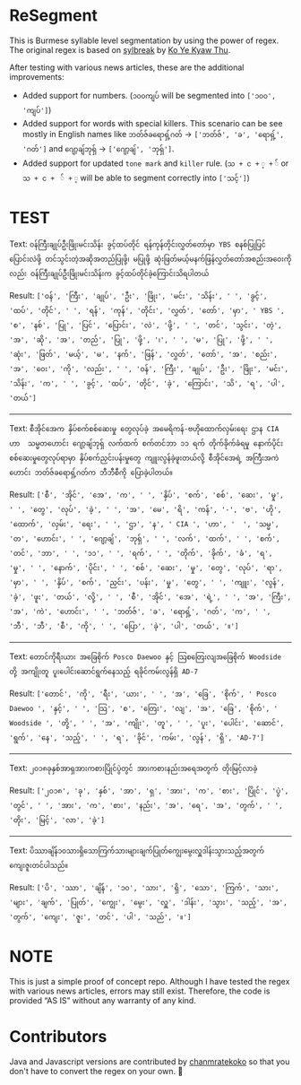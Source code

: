 # ReSegment

This is Burmese syllable level segmentation by using the power of regex.
The original regex is based on [sylbreak](https://github.com/ye-kyaw-thu/sylbreak) by [Ko Ye Kyaw Thu](https://github.com/ye-kyaw-thu/).

After testing with various news articles, these are the additional improvements:

- Added support for numbers. (`၁၀၀ကျပ်` will be segmented into `['၁၀၀', 'ကျပ်']`)
- Added support for words with special killers. This scenario can be see mostly in English names like `ဘတ်ဇ်ခရောရှ့်ဂတ်` -> `['ဘတ်ဇ်', 'ခ', 'ရောရှ့်', 'ဂတ်']` and `ဂျော့ချ်ဘုရှ်` -> `['ဂျော့ချ်', 'ဘုရှ်']`.
- Added support for updated `tone mark` and `killer` rule. (`သ + င + ့ + ်` or `သ + င +  ် + ့` will be able to segment correctly into `['သင့်']`)

# TEST
Text: `ဝန်ကြီးချုပ်ဦးဖြိုးမင်းသိန်း ခွင့်ထပ်တိုင် ရန်ကုန်တိုင်းလွှတ်တော်မှာ YBS စနစ်ပြုပြင်ပြောင်းလဲဖို့ တင်သွင်းတဲ့အဆိုအတည်ပြုဖို့၊ မပြုဖို့ ဆုံးဖြတ်မယ့်မနက်ဖြန်လွှတ်တော်အစည်းအဝေးကိုလည်း ဝန်ကြီးချုပ်ဦးဖြိုးမင်းသိန်းက ခွင့်ထပ်တိုင်ခဲ့ကြောင်းသိရပါတယ်`

Result: `['ဝန်', 'ကြီး', 'ချုပ်', 'ဦး', 'ဖြိုး', 'မင်း', 'သိန်း', ' ', 'ခွင့်', 'ထပ်', 'တိုင်', ' ', 'ရန်', 'ကုန်', 'တိုင်း', 'လွှတ်', 'တော်', 'မှာ', ' YBS ', 'စ', 'နစ်', 'ပြု', 'ပြင်', 'ပြောင်း', 'လဲ', 'ဖို့', ' ', 'တင်', 'သွင်း', 'တဲ့', 'အ', 'ဆို', 'အ', 'တည်', 'ပြု', 'ဖို့', '၊', ' ', 'မ', 'ပြု', 'ဖို့', ' ', 'ဆုံး', 'ဖြတ်', 'မယ့်', 'မ', 'နက်', 'ဖြန်', 'လွှတ်', 'တော်', 'အ', 'စည်း', 'အ', 'ဝေး', 'ကို', 'လည်း', ' ', 'ဝန်', 'ကြီး', 'ချုပ်', 'ဦး', 'ဖြိုး', 'မင်း', 'သိန်း', 'က', ' ', 'ခွင့်', 'ထပ်', 'တိုင်', 'ခဲ့', 'ကြောင်း', 'သိ', 'ရ', 'ပါ', 'တယ်']`

--------------------
Text: `စီအိုင်အေက နှိပ်စက်စစ်ဆေးမှု တွေလုပ်ခဲ့ အမေရိကန်-ဗဟိုထောက်လှမ်းရေး ဌာန CIA ဟာ  သမ္မတဟောင်း ဂျော့ချ်ဘုရှ် လက်ထက် စက်တင်ဘာ ၁၁ ရက် တိုက်ခိုက်ခံရမှု နောက်ပိုင်း စစ်ဆေးမှုတွေလုပ်ရာမှာ နှိပ်စက်ညှင်းပန်းမှုတွေ ကျူးလွန်ခဲ့ဖူးတယ်လို့ စီအိုင်အေရဲ့ အကြီးအကဲဟောင်း ဘတ်ဇ်ခရောရှ့်ဂတ်က ဘီဘီစီကို ပြောခဲ့ပါတယ်။`

Result: `['စီ', 'အိုင်', 'အေ', 'က', ' ', 'နှိပ်', 'စက်', 'စစ်', 'ဆေး', 'မှု', ' ', 'တွေ', 'လုပ်', 'ခဲ့', ' ', 'အ', 'မေ', 'ရိ', 'ကန်', '-', 'ဗ', 'ဟို', 'ထောက်', 'လှမ်း', 'ရေး', ' ', 'ဌာ', 'န', ' CIA ', 'ဟာ', '  ', 'သမ္မ', 'တ', 'ဟောင်း', ' ', 'ဂျော့ချ်', 'ဘုရှ်', ' ', 'လက်', 'ထက်', ' ', 'စက်', 'တင်', 'ဘာ', ' ', '၁၁', ' ', 'ရက်', ' ', 'တိုက်', 'ခိုက်', 'ခံ', 'ရ', 'မှု', ' ', 'နောက်', 'ပိုင်း', ' ', 'စစ်', 'ဆေး', 'မှု', 'တွေ', 'လုပ်', 'ရာ', 'မှာ', ' ', 'နှိပ်', 'စက်', 'ညှင်း', 'ပန်း', 'မှု', 'တွေ', ' ', 'ကျူး', 'လွန်', 'ခဲ့', 'ဖူး', 'တယ်', 'လို့', ' ', 'စီ', 'အိုင်', 'အေ', 'ရဲ့', ' ', 'အ', 'ကြီး', 'အ', 'ကဲ', 'ဟောင်း', ' ', 'ဘတ်ဇ်', 'ခ', 'ရောရှ့်', 'ဂတ်', 'က', ' ', 'ဘီ', 'ဘီ', 'စီ', 'ကို', ' ', 'ပြော', 'ခဲ့', 'ပါ', 'တယ်', '။']`

--------------------
Text: `တောင်ကိုရီးယား အခြေစိုက် Posco Daewoo နှင့် သြစတြေးလျအခြေစိုက် Woodside တို့ အကျိုးတူ ပူးပေါင်းဆောင်ရွက်နေသည့် ရခိုင်ကမ်းလွန်ရှိ AD-7`

Result: `['တောင်', 'ကို', 'ရီး', 'ယား', ' ', 'အ', 'ခြေ', 'စိုက်', ' Posco Daewoo ', 'နှင့်', ' ', 'သြ', 'စ', 'တြေး', 'လျ', 'အ', 'ခြေ', 'စိုက်', ' Woodside ', 'တို့', ' ', 'အ', 'ကျိုး', 'တူ', ' ', 'ပူး', 'ပေါင်း', 'ဆောင်', 'ရွက်', 'နေ', 'သည့်', ' ', 'ရ', 'ခိုင်', 'ကမ်း', 'လွန်', 'ရှိ', 'AD-7']`

--------------------
Text: `၂၀၁၈ခုနှစ်အာရှအားကစားပြိုင်ပွဲတွင် အားကစားနည်းအရေအတွက် တိုးမြင့်လာခဲ့`

Result: `['၂၀၁၈', 'ခု', 'နှစ်', 'အာ', 'ရှ', 'အား', 'က', 'စား', 'ပြိုင်', 'ပွဲ', 'တွင်', ' ', 'အား', 'က', 'စား', 'နည်း', 'အ', 'ရေ', 'အ', 'တွက်', ' ', 'တိုး', 'မြင့်', 'လာ', 'ခဲ့']`

--------------------
Text: `ပိဿာချိန်၁၀သားရှိသောကြက်သားများချက်ပြုတ်ကျွေးမွေးလှူဒါန်းသွားသည့်အတွက်ကျေးဇူးတင်ပါသည်။`

Result: `['ပိ', 'ဿာ', 'ချိန်', '၁၀', 'သား', 'ရှိ', 'သော', 'ကြက်', 'သား', 'များ', 'ချက်', 'ပြုတ်', 'ကျွေး', 'မွေး', 'လှူ', 'ဒါန်း', 'သွား', 'သည့်', 'အ', 'တွက်', 'ကျေး', 'ဇူး', 'တင်', 'ပါ', 'သည်', '။']`

# NOTE
This is just a simple proof of concept repo. Although I have tested the regex with various news articles, errors may still exist. Therefore, the code is provided “AS IS” without any warranty of any kind.

# Contributors
Java and Javascript versions are contributed by [chanmratekoko](https://github.com/chanmratekoko) so that you don't have to convert the regex on your own. 🤠
